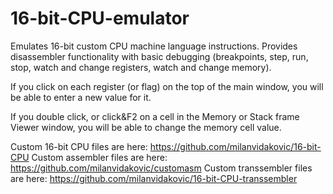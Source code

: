 # 16-bit-CPU-emulator
Emulates 16-bit custom CPU machine language instructions.
Provides disassembler functionality with basic debugging (breakpoints, step, run, stop, watch and change registers, watch and change memory).

If you click on each register (or flag) on the top of the main window, you will be able to enter a new value for it.

If you double click, or click&F2 on a cell in the Memory or Stack frame Viewer window, you will be able to change the memory cell value.

Custom 16-bit CPU files are here: https://github.com/milanvidakovic/16-bit-CPU
Custom assembler files are here: https://github.com/milanvidakovic/customasm
Custom transsembler files are here: https://github.com/milanvidakovic/16-bit-CPU-transsembler
  